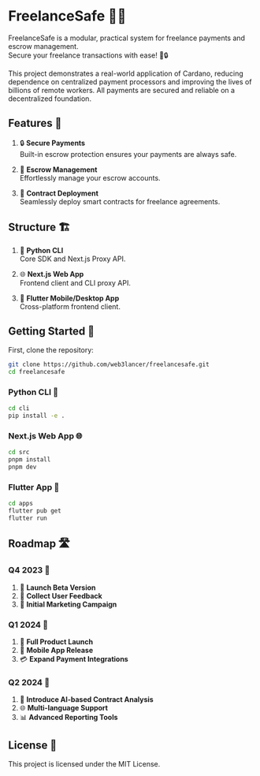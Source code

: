 # FreelanceSafe 🚀✨

FreelanceSafe is a modular, practical system for freelance payments and escrow management.  
Secure your freelance transactions with ease! 💼🔒

This project demonstrates a real-world application of Cardano, reducing dependence on centralized payment processors and improving the lives of billions of remote workers. All payments are secured and reliable on a decentralized foundation.

## Features 🌟

1. 🔒 **Secure Payments**  
   Built-in escrow protection ensures your payments are always safe.

2. 📜 **Escrow Management**  
   Effortlessly manage your escrow accounts.

3. 📄 **Contract Deployment**  
   Seamlessly deploy smart contracts for freelance agreements.

## Structure 🏗️

1. 🐍 **Python CLI**  
   Core SDK and Next.js Proxy API.

2. 🌐 **Next.js Web App**  
   Frontend client and CLI proxy API.

3. 📱 **Flutter Mobile/Desktop App**  
   Cross-platform frontend client.

## Getting Started 🚀

First, clone the repository:

```bash
git clone https://github.com/web3lancer/freelancesafe.git
cd freelancesafe
```

### Python CLI 🐍

```bash
cd cli
pip install -e .
```

### Next.js Web App 🌐

```bash
cd src
pnpm install
pnpm dev
```

### Flutter App 📱

```bash
cd apps
flutter pub get
flutter run
```

## Roadmap 🛣️

### Q4 2023 🎯

1. 🚀 **Launch Beta Version**
2. 📝 **Collect User Feedback**
3. 📢 **Initial Marketing Campaign**

### Q1 2024 🎯

1. 🎉 **Full Product Launch**
2. 📱 **Mobile App Release**
3. 💳 **Expand Payment Integrations**

### Q2 2024 🎯

1. 🤖 **Introduce AI-based Contract Analysis**
2. 🌐 **Multi-language Support**
3. 📊 **Advanced Reporting Tools**

## License 📄

This project is licensed under the MIT License.
